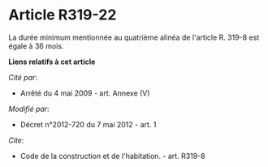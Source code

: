 # Article R319-22

La durée minimum mentionnée au quatrième alinéa de l'article R. 319-8 est égale à 36 mois.

**Liens relatifs à cet article**

_Cité par_:

  - Arrêté du 4 mai 2009 - art. Annexe (V)

_Modifié par_:

  - Décret n°2012-720 du 7 mai 2012 - art. 1

_Cite_:

  - Code de la construction et de l'habitation. - art. R319-8
